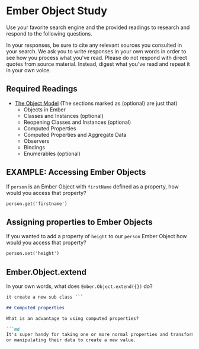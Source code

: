 # Ember Object Study

Use your favorite search engine and the provided readings to research and
respond to the following questions.

In your responses, be sure to cite any relevant sources you consulted in your
search. We ask you to write responses in your own words in order to see how you
process what you've read. Please do not respond with direct quotes from source
material. Instead, digest what you've read and repeat it in your own voice.

## Required Readings

-   [The Object Model](https://guides.emberjs.com/v2.11.0/object-model/) (The sections marked as (optional) are just that)
    - Objects in Ember
    - Classes and Instances (optional)
    - Reopening Classes and Instances (optional)
    - Computed Properties
    - Computed Properties and Aggregate Data
    - Observers
    - Bindings
    - Enumerables (optional)

## EXAMPLE: Accessing Ember Objects

If `person` is an Ember Object with `firstName` defined as a property, how would you access that property?

```md
person.get('firstname')
```

## Assigning properties to Ember Objects

If you wanted to add a property of `height` to our `person` Ember Object how would you access that property?

```md
person.set('height')
```

## Ember.Object.extend

In your own words, what does `Ember.Object.extend({})` do?

```md
it create a new sub class ```

## Computed properties

What is an advantage to using computed properties?

```md
It's super handy for taking one or more normal properties and transforming
or manipulating their data to create a new value.
```
